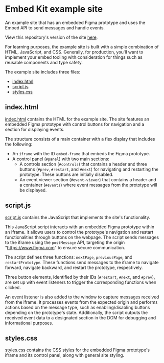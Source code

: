 # Embed Kit example site

An example site that has an embedded Figma prototype and uses the Embed API to send messages and handle events.

View this repository's version of the site [here](https://laughing-adventure-egl2663.pages.github.io/).

For learning purposes, the example site is built with a simple combination of HTML, JavaScript, and CSS. Generally, for production, you'll want to implement your embed tooling with consideration for things such as reusable components and type safety.

The example site includes three files:

* [index.html](#indexhtml)
* [script.js](#scriptjs)
* [styles.css](#stylescss)

## index.html

[index.html](index.html) contains the HTML for the example site. The site features an embedded Figma prototype with control buttons for navigation and a section for displaying events.

The structure consists of a main container with a flex display that includes the following:
- An `iframe` with the ID `embed-frame` that embeds the Figma prototype.
- A control panel (`#panel`) with two main sections:
  - A controls section (`#controls`) that contains a header and three buttons (`#prev`, `#restart`, and `#next`) for navigating and restarting the prototype. These buttons are initially disabled.
  - An event viewer section (`#event-viewer`) that contains a header and a container (`#events`) where event messages from the prototype will be displayed.

## script.js

[script.js](script.js) contains the JavaScript that implements the site's functionality.

This JavaScript script interacts with an embedded Figma prototype within an iframe. It allows users to control the prototype's navigation and restart functionalities through buttons on the webpage. The script sends messages to the iframe using the `postMessage` API, targeting the origin "https://www.figma.com" to ensure secure communication.

The script defines three functions: `nextPage`, `previousPage`, and `restartPrototype`. These functions send messages to the iframe to navigate forward, navigate backward, and restart the prototype, respectively.

Three button elements, identified by their IDs (`#restart`, `#next`, and `#prev`), are set up with event listeners to trigger the corresponding functions when clicked.

An event listener is also added to the window to capture messages received from the iframe. It processes events from the expected origin and performs actions based on the message type, such as enabling/disabling buttons depending on the prototype's state. Additionally, the script outputs the received event data to a designated section in the DOM for debugging and informational purposes.

## styles.css

[styles.css](styles.css) contains the CSS styles for the embedded Figma prototype's iframe and its control panel, along with general site styling.